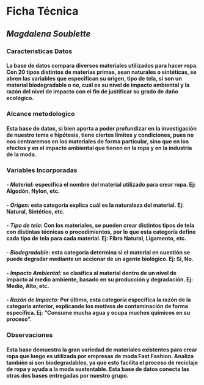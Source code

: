 # **Ficha Técnica**

## _Magdalena Soublette_

### Caracteristicas Datos
#### La base de datos compara diversos materiales utilizados para hacer ropa. Con 20 tipos distintos de materias primas, sean naturales o sintéticas, se abren las variables que especifican su origen, tipo de tela, si son un material biodegradable o no, cuál es su nivel de impacto ambiental y la razón del nivel de impacto con el fin de justificar su grado de daño ecológico.

### Alcance metodologico
#### Esta base de datos, si bien aporta a poder profundizar en la investigación de nuestro tema e hipótesis, tiene ciertos límites y condiciones, pues no nos centraremos en los materiales de forma particular, sino que en los efectos y en el impacto ambiental que tienen en la ropa y en la industria de la moda.

### Variables Incorporadas
#### - _Material:_ especifica el nombre del material utilizado para crear ropa. Ej: Algodón, Nylon, etc.
#### - _Origen:_ esta categoría explica cuál es la naturaleza del material. Ej: Natural, Sintético, etc.
#### - _Tipo de tela:_ Con los materiales, se pueden crear distintos tipos de tela con distintas técnicas o procedimientos, por lo que esta categoría define cada tipo de tela para cada material. Ej: Fibra Natural, Ligamento, etc.
#### - _Biodegradable:_ esta categoría determina si el material en cuestión se puede degradar mediante un accionar de un agente biológico. Ej: Si, No.
#### - _Impacto Ambiental:_ se clasifica al material dentro de un nivel de impacto al medio ambiente, basado en su producción y degradación. Ej: Medio, Alto, etc. 
#### - _Razón de Impacto:_ Por último, esta categoría especifica la razón de la categoría anterior, explicando los motivos de contaminación de forma específica. Ej: “Consume mucha agua y ocupa muchos químicos en su proceso”.


### Observaciones 
#### Esta base demuestra la gran variedad de materiales existentes para crear ropa que luego es utilizada por empresas de moda Fast Fashion. Analiza también si son biodegradables, ya que esto facilita el proceso de reciclaje de ropa y ayuda a la moda sustentable. Esta base de datos conecta las otras dos bases entregadas por nuestro grupo. 